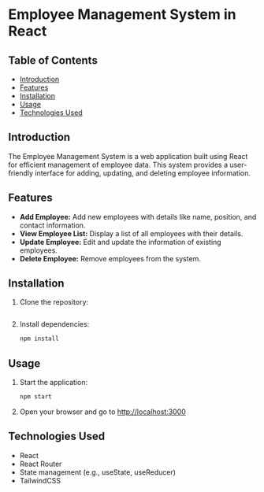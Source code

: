 
# Employee Management System in React


## Table of Contents
- [Introduction](#introduction)
- [Features](#features)
- [Installation](#installation)
- [Usage](#usage)
- [Technologies Used](#technologies-used)

## Introduction
The Employee Management System is a web application built using React for efficient management of employee data. This system provides a user-friendly interface for adding, updating, and deleting employee information.

## Features
- **Add Employee:** Add new employees with details like name, position, and contact information.
- **View Employee List:** Display a list of all employees with their details.
- **Update Employee:** Edit and update the information of existing employees.
- **Delete Employee:** Remove employees from the system.

## Installation
1. Clone the repository:
    ```bash
   
    ```

2. Install dependencies:
    ```bash
    npm install
    ```

## Usage
1. Start the application:
    ```bash
    npm start
    ```
2. Open your browser and go to [http://localhost:3000](http://localhost:3000)

## Technologies Used
- React
- React Router
- State management (e.g., useState, useReducer)
- TailwindCSS



